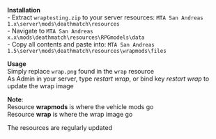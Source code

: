 **Installation**  
\- Extract `wraptesting.zip` to your server resources: `MTA San Andreas 1.x\server\mods\deathmatch\resources`  
\- Navigate to `MTA San Andreas x.x\mods\deathmatch\resources\RPGmodels\data`  
\- Copy all contents and paste into: `MTA San Andreas 1.5\server\mods\deathmatch\resources\wrapmods\files`

**Usage**  
Simply replace `wrap.png` found in the `wrap` resource  
As Admin in your server, type _restart wrap_, or bind key _restart wrap_ to update the wrap image

**Note**:  
Resource **wrapmods** is where the vehicle mods go  
Resource **wrap** is where the wrap image go  


The resources are regularly updated
